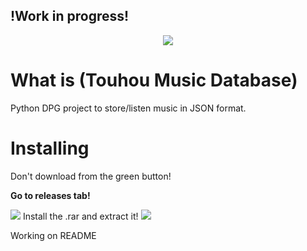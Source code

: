 <h2>!Work in progress!</h2>
<b></b>
<p align="center"><img src="https://cdn.discordapp.com/attachments/839837396845330474/987401586177347654/TohoMusicDatabase.png" /></p>

# What is (Touhou Music Database)
Python DPG project to store/listen music in JSON format.

# Installing
Don't download from the green button!
<br>

<b>Go to releases tab!</b>


<img src="https://cdn.discordapp.com/attachments/900461215124430872/987452573072101396/PLEASE.png"/>
Install the .rar and extract it!
<img src="https://cdn.discordapp.com/attachments/900461215124430872/987453170194206811/PLEASE2.png"/>

Working on README
